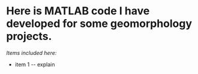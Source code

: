 # Here is MATLAB code I have developed for some geomorphology projects. 


_Items included here:_

- item 1 -- explain
